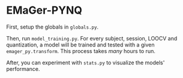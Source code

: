 # EMaGer-PYNQ

First, setup the globals in `globals.py`.

Then, run `model_training.py`. For every subject, session, LOOCV and quantization, a model will be trained and tested with a given `emager_py.transform`. This process takes _many_ hours to run.

After, you can experiment with `stats.py` to visualize the models' performance.
